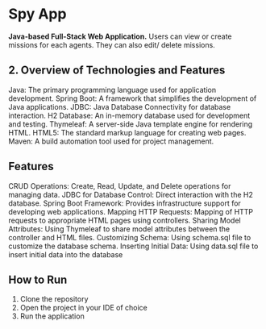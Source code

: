 # Spy App

**Java-based Full-Stack Web Application.** Users can view or create missions for each agents. They can also edit/ delete missions.

## 2. Overview of Technologies and Features

Java: The primary programming language used for application development.
Spring Boot: A framework that simplifies the development of Java applications.
JDBC: Java Database Connectivity for database interaction.
H2 Database: An in-memory database used for development and testing.
Thymeleaf: A server-side Java template engine for rendering HTML.
HTML5: The standard markup language for creating web pages.
Maven: A build automation tool used for project management.


## Features

CRUD Operations: Create, Read, Update, and Delete operations for managing data.
JDBC for Database Control: Direct interaction with the H2 database.
Spring Boot Framework: Provides infrastructure support for developing web applications.
Mapping HTTP Requests: Mapping of HTTP requests to appropriate HTML pages using controllers.
Sharing Model Attributes: Using Thymeleaf to share model attributes between the controller and HTML files.
Customizing Schema: Using schema.sql file to customize the database schema.
Inserting Initial Data: Using data.sql file to insert initial data into the database

## How to Run

1. Clone the repository
2. Open the project in your IDE of choice
3. Run the application
